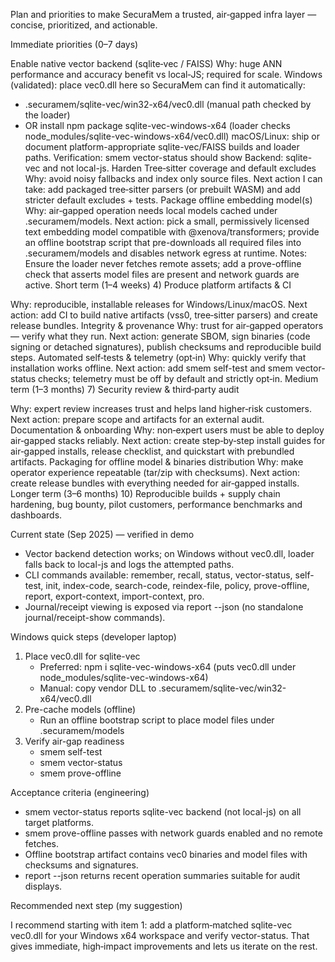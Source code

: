 Plan and priorities to make SecuraMem a trusted, air‑gapped infra layer — concise, prioritized, and actionable.

Immediate priorities (0–7 days)

Enable native vector backend (sqlite‑vec / FAISS)
Why: huge ANN performance and accuracy benefit vs local‑JS; required for scale.
Windows (validated): place vec0.dll here so SecuraMem can find it automatically:
- .securamem/sqlite-vec/win32-x64/vec0.dll (manual path checked by the loader)
- OR install npm package sqlite-vec-windows-x64 (loader checks node_modules/sqlite-vec-windows-x64/vec0.dll)
macOS/Linux: ship or document platform-appropriate sqlite-vec/FAISS builds and loader paths.
Verification: smem vector-status should show Backend: sqlite-vec and not local-js.
Harden Tree‑sitter coverage and default excludes
Why: avoid noisy fallbacks and index only source files.
Next action I can take: add packaged tree‑sitter parsers (or prebuilt WASM) and add stricter default excludes + tests.
Package offline embedding model(s)
Why: air‑gapped operation needs local models cached under .securamem/models.
Next action: pick a small, permissively licensed text embedding model compatible with @xenova/transformers; provide an offline bootstrap script that pre-downloads all required files into .securamem/models and disables network egress at runtime.
Notes: Ensure the loader never fetches remote assets; add a prove-offline check that asserts model files are present and network guards are active.
Short term (1–4 weeks) 4) Produce platform artifacts & CI

Why: reproducible, installable releases for Windows/Linux/macOS.
Next action: add CI to build native artifacts (vss0, tree‑sitter parsers) and create release bundles.
Integrity & provenance
Why: trust for air‑gapped operators — verify what they run.
Next action: generate SBOM, sign binaries (code signing or detached signatures), publish checksums and reproducible build steps.
Automated self‑tests & telemetry (opt‑in)
Why: quickly verify that installation works offline.
Next action: add smem self-test and smem vector-status checks; telemetry must be off by default and strictly opt‑in.
Medium term (1–3 months) 7) Security review & third‑party audit

Why: expert review increases trust and helps land higher‑risk customers.
Next action: prepare scope and artifacts for an external audit.
Documentation & onboarding
Why: non‑expert users must be able to deploy air‑gapped stacks reliably.
Next action: create step‑by‑step install guides for air‑gapped installs, release checklist, and quickstart with prebundled artifacts.
Packaging for offline model & binaries distribution
Why: make operator experience repeatable (tar/zip with checksums).
Next action: create release bundles with everything needed for air‑gapped installs.
Longer term (3–6 months) 10) Reproducible builds + supply chain hardening, bug bounty, pilot customers, performance benchmarks and dashboards.

Current state (Sep 2025) — verified in demo
- Vector backend detection works; on Windows without vec0.dll, loader falls back to local-js and logs the attempted paths.
- CLI commands available: remember, recall, status, vector-status, self-test, init, index-code, search-code, reindex-file, policy, prove-offline, report, export-context, import-context, pro.
- Journal/receipt viewing is exposed via report --json (no standalone journal/receipt-show commands).

Windows quick steps (developer laptop)
1) Place vec0.dll for sqlite-vec
	- Preferred: npm i sqlite-vec-windows-x64 (puts vec0.dll under node_modules/sqlite-vec-windows-x64)
	- Manual: copy vendor DLL to .securamem/sqlite-vec/win32-x64/vec0.dll
2) Pre-cache models (offline)
	- Run an offline bootstrap script to place model files under .securamem/models
3) Verify air-gap readiness
	- smem self-test
	- smem vector-status
	- smem prove-offline

Acceptance criteria (engineering)
- smem vector-status reports sqlite-vec backend (not local-js) on all target platforms.
- smem prove-offline passes with network guards enabled and no remote fetches.
- Offline bootstrap artifact contains vec0 binaries and model files with checksums and signatures.
- report --json returns recent operation summaries suitable for audit displays.

Recommended next step (my suggestion)

I recommend starting with item 1: add a platform‑matched sqlite-vec vec0.dll for your Windows x64 workspace and verify vector-status. That gives immediate, high‑impact improvements and lets us iterate on the rest.